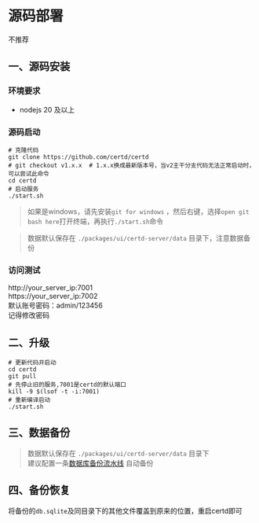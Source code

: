 # 源码部署
不推荐
## 一、源码安装

### 环境要求
- nodejs 20 及以上
### 源码启动
```shell
# 克隆代码
git clone https://github.com/certd/certd
# git checkout v1.x.x  # 1.x.x换成最新版本号，当v2主干分支代码无法正常启动时，可以尝试此命令
cd certd
# 启动服务
./start.sh  

```
>如果是windows，请先安装`git for windows` ，然后右键，选择`open git bash here`打开终端，再执行`./start.sh`命令

> 数据默认保存在 `./packages/ui/certd-server/data` 目录下，注意数据备份

### 访问测试

http://your_server_ip:7001  
https://your_server_ip:7002   
默认账号密码：admin/123456    
记得修改密码


## 二、升级

```shell
# 更新代码并启动
cd certd
git pull
# 先停止旧的服务,7001是certd的默认端口
kill -9 $(lsof -t -i:7001)
# 重新编译启动
./start.sh
```

## 三、数据备份
> 数据默认保存在 `./packages/ui/certd-server/data` 目录下    
> 建议配置一条[数据库备份流水线](../../use/backup/)  自动备份


## 四、备份恢复

将备份的`db.sqlite`及同目录下的其他文件覆盖到原来的位置，重启certd即可
